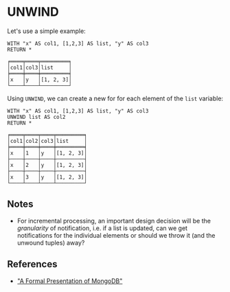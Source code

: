 # UNWIND

Let's use a simple example:

```
WITH "x" AS col1, [1,2,3] AS list, "y" AS col3
RETURN *

╒════╤════╤═════════╕
│col1│col3│list     │
╞════╪════╪═════════╡
│x   │y   │[1, 2, 3]│
└────┴────┴─────────┘
```

Using `UNWIND`, we can create a new for for each element of the `list` variable:

```
WITH "x" AS col1, [1,2,3] AS list, "y" AS col3
UNWIND list AS col2
RETURN *

╒════╤════╤════╤═════════╕
│col1│col2│col3│list     │
╞════╪════╪════╪═════════╡
│x   │1   │y   │[1, 2, 3]│
├────┼────┼────┼─────────┤
│x   │2   │y   │[1, 2, 3]│
├────┼────┼────┼─────────┤
│x   │3   │y   │[1, 2, 3]│
└────┴────┴────┴─────────┘
```

## Notes

* For incremental processing, an important design decision will be the *granularity* of notification, i.e. if a list is updated, can we get notifications for the individual elements or should we throw it (and the unwound tuples) away?

## References

* ["A Formal Presentation of MongoDB"](https://arxiv.org/abs/1603.09291)
